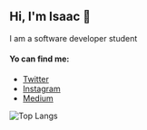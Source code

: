 ## Hi, I'm Isaac 👋
I am a software developer student 

#### Yo can find me:

* [Twitter](https://twitter.com/isaacdelahoz_)
* [Instagram](https://www.instagram.com/isaacdelahoz_/)
* [Medium](https://medium.com/@isdereal99)

![Top Langs](https://github-readme-stats.vercel.app/api/top-langs/?username=idelahoz14&layout=compact)

<!--
**idelahoz14/idelahoz14** is a ✨ _special_ ✨ repository because its `README.md` (this file) appears on your GitHub profile.

Here are some ideas to get you started:

- 🔭 I’m currently working on ...
- 🌱 I’m currently learning ...
- 👯 I’m looking to collaborate on ...
- 🤔 I’m looking for help with ...
- 💬 Ask me about ...
- 📫 How to reach me: ...
- 😄 Pronouns: ...
- ⚡ Fun fact: ...
-->
